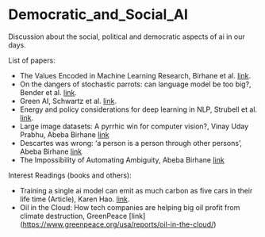 # Democratic_and_Social_AI
Discussion about the social, political and democratic aspects of ai in our days.

List of papers:
- The Values Encoded in Machine Learning Research, Birhane et al. [link](https://arxiv.org/abs/2106.15590).
- On the dangers of stochastic parrots: can language model be too big?, Bender et al. 
[link](https://dl.acm.org/doi/pdf/10.1145/3442188.3445922).
- Green AI, Schwartz et al. [link](https://dl.acm.org/doi/pdf/10.1145/3381831).
- Energy and policy considerations for deep learning in NLP, Strubell et al. [link](https://arxiv.org/pdf/1906.02243.pdf).
- Large image datasets: A pyrrhic win for computer vision?, Vinay Uday Prabhu, Abeba Birhane [link](https://arxiv.org/abs/2006.16923)
- Descartes was wrong: ‘a person is a person through other persons’, Abeba Birhane [link](https://web.ics.purdue.edu/~drkelly/AeonMagBirhaneDescartesWasWrongPersonsAreSocial2017.pdf)
- The Impossibility of Automating Ambiguity, Abeba Birhane [link](https://direct.mit.edu/artl/article-abstract/27/1/44/101872/The-Impossibility-of-Automating-Ambiguity)

Interest Readings (books and others):
- Training a single ai model can emit as much carbon as five cars in their life time (Article), Karen Hao. [link](https://www.technologyreview.com/2019/06/06/239031/training-a-single-ai-model-can-emit-as-much-carbon-as-five-cars-in-their-lifetimes/).
- Oil in the Cloud: How tech companies are helping big oil profit from climate destruction, GreenPeace [link] (https://www.greenpeace.org/usa/reports/oil-in-the-cloud/)
